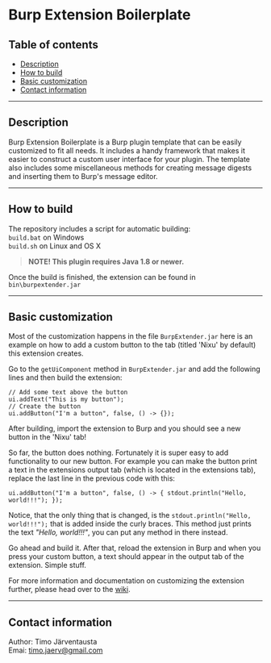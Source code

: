 # Burp Extension Boilerplate

## Table of contents ##
* [Description](#description)
* [How to build](#how-to-build)
* [Basic customization](#basic-customization)
* [Contact information](#contact-information)

---

## Description
Burp Extension Boilerplate is a Burp plugin template that can be easily customized to fit all needs. It includes a handy framework that makes it easier to construct a custom user interface for your plugin. The template also includes some miscellaneous methods for creating message digests and inserting them to Burp's message editor.

---

## How to build
The repository includes a script for automatic building:</br>
`build.bat` on Windows </br>
`build.sh` on Linux and OS X

> **NOTE! This plugin requires Java 1.8 or newer.**

Once the build is finished, the extension can be found in `bin\burpextender.jar`

---

## Basic customization
Most of the customization happens in the file `BurpExtender.jar` here is an example on how to add a custom button to the tab (titled 'Nixu' by default) this extension creates.

Go to the `getUiComponent` method in `BurpExtender.jar` and add the following lines and then build the extension:
```
// Add some text above the button
ui.addText("This is my button");
// Create the button
ui.addButton("I'm a button", false, () -> {});
```
After building, import the extension to Burp and you should see a new button in the 'Nixu' tab!

So far, the button does nothing. Fortunately it is super easy to add functionality to our new button. For example you can make the button print a text in the extensions output tab (which is located in the extensions tab), replace the last line in the previous code with this:
```
ui.addButton("I'm a button", false, () -> { stdout.println("Hello, world!!!"); });
```
Notice, that the only thing that is changed, is the `stdout.println("Hello, world!!!");` that is added inside the curly braces. This method just prints the text *"Hello, world!!!"*, you can put any method in there instead.

Go ahead and build it. After that, reload the extension in Burp and when you press your custom button, a text should appear in the output tab of the extension. Simple stuff.

For more information and documentation on customizing the extension further, please head over to the [wiki](https://github.com/nixu-corp/burp-extension-boilerplate/wiki).

---

## Contact information
Author: Timo Järventausta</br>
Emai: timo.jaerv@gmail.com
